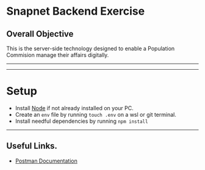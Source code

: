 # Snapnet Backend Exercise

## Overall Objective

This is the server-side technology designed to enable a Population Commision manage their affairs digitally.

---

---

# Setup

- Install [Node](https://nodejs.org/en/download/) if not already installed on your PC.
- Create an `env` file by running `touch .env` on a wsl or git terminal.
- Install needful dependencies by running `npm install`

---

## Useful Links.

- [Postman Documentation](https://documenter.getpostman.com/view/15118089/2s935smgSJ)
